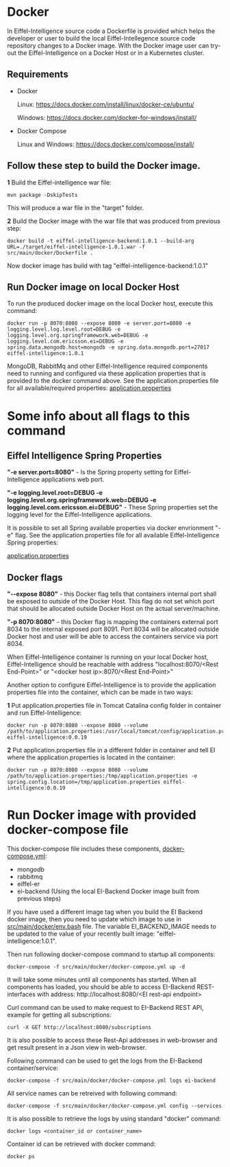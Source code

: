 # Docker

In Eiffel-Intelligence source code a Dockerfile is provided which helps the developer or user to build the local Eiffel-Intellegence source code repository changes to a Docker image.
With the Docker image user can try-out the Eiffel-Intelligence on a Docker Host or in a Kubernetes cluster.

## Requirements
- Docker


  Linux: https://docs.docker.com/install/linux/docker-ce/ubuntu/


  Windows: https://docs.docker.com/docker-for-windows/install/

- Docker Compose

  Linux and Windows:  https://docs.docker.com/compose/install/

## Follow these step to build the Docker image.

**1** Build the Eiffel-intelligence war file:
    
    mvn package -DskipTests


This will produce a war file in the "target" folder.

**2** Build the Docker image with the war file that was produced from previous step:
    
    docker build -t eiffel-intelligence-backend:1.0.1 --build-arg URL=./target/eiffel-intelligence-1.0.1.war -f src/main/docker/Dockerfile .

Now docker image has build with tag "eiffel-intelligence-backend:1.0.1"

## Run Docker image on local Docker Host
To run the produced docker image on the local Docker host, execute this command:
    
    docker run -p 8070:8080 --expose 8080 -e server.port=8080 -e logging.level.log.level.root=DEBUG -e logging.level.org.springframework.web=DEBUG -e logging.level.com.ericsson.ei=DEBUG -e spring.data.mongodb.host=mongodb -e spring.data.mongodb.port=27017 eiffel-intelligence:1.0.1

MongoDB, RabbitMq and other Eiffel-Intelligence required components need to running and configured via these application properties that is provided to the docker command above. See the application.properties file for all available/required properties:
[application.properties](https://github.com/eiffel-community/eiffel-intelligence/blob/master/src/main/resources/application.properties)


# Some info about all flags to this command


## Eiffel Intelligence Spring Properties


<B>"-e server.port=8080"</B> - Is the Spring property setting for Eiffel-Intelligence applications web port.


<B>"-e logging.level.root=DEBUG -e logging.level.org.springframework.web=DEBUG -e
logging.level.com.ericsson.ei=DEBUG"</B> - These Spring properties set the logging level for the Eiffel-Intelligence applications.


It is possible to set all Spring available properties via docker envrionment "-e" flag. See the application.properties file for all available Eiffel-Intelligence Spring properties:

[application.properties](https://github.com/eiffel-community/eiffel-intelligence/blob/master/src/main/resources/application.properties)


## Docker flags


<B>"--expose 8080"</B> - this Docker flag tells that containers internal port shall be exposed to outside of the Docker Host. This flag do not set which port that should be allocated outside Docker Host on the actual server/machine.


<B>"-p 8070:8080"</B> - this Docker flag is mapping the containers external port 8034 to the internal exposed port 8091. Port 8034 will be allocated outside Docker host and user will be able to access the containers service via port 8034.


When Eiffel-Intelligence container is running on your local Docker host, Eiffel-Intelligence should be reachable with address "localhost:8070/\<Rest End-Point\>" or "\<docker host ip\>:8070/\<Rest End-Point\>"


Another option to configure Eiffel-Intelligence is to provide the application properties file into the container, which can be made in two ways:

**1** Put application.properties file in Tomcat Catalina config folder in container and run Eiffel-Intelligence:
    
    docker run -p 8070:8080 --expose 8080 --volume /path/to/application.properties:/usr/local/tomcat/config/application.properties eiffel-intelligence:0.0.19

**2** Put application.properties file in a different folder in container and tell EI where the application.properties is located in the container:
    
    docker run -p 8070:8080 --expose 8080 --volume /path/to/application.properties:/tmp/application.properties -e spring.config.location=/tmp/application.properties eiffel-intelligence:0.0.19


# Run Docker image with provided docker-compose file
This docker-compose file includes these components, [docker-compose.yml](https://github.com/eiffel-community/eiffel-intelligence/blob/master/src/main/docker/docker-compose.yml):
- mongodb
- rabbitmq
- eiffel-er
- ei-backend (Using the local EI-Backend Docker image built from previous steps)

If you have used a different image tag when you build the EI Backend docker image,
then you need to update which image to use in [src/main/docker/env.bash](https://github.com/eiffel-community/eiffel-intelligence/tree/master/src/main/docker/env.bash) file.
The variable EI_BACKEND_IMAGE needs to be updated to the value of your
recently built image: "eiffel-intelligence:1.0.1".

Then run following docker-compose command to startup all components:
    
    docker-compose -f src/main/docker/docker-compose.yml up -d

It will take some minutes until all components has started. When all components has loaded, you should be able to access EI-Backend REST-interfaces with address:
http://localhost:8080/\<EI rest-api endpoint\>

Curl command can be used to make request to EI-Backend REST API, example for getting all subscriptions:
    
    curl -X GET http://localhost:8080/subscriptions

It is also possible to access these Rest-Api addresses in web-browser and get result present in a Json view in web-browser.

Following command can be used to get the logs from the EI-Backend container/service:
    
    docker-compose -f src/main/docker/docker-compose.yml logs ei-backend

All service names can be retreived with following command:
    
    docker-compose -f src/main/docker/docker-compose.yml config --services

It is also possible to retrieve the logs by using standard "docker" command:
    
    docker logs <container_id or container_name>

Container id can be retrieved with docker command:
    
    docker ps
